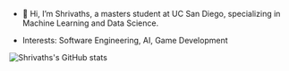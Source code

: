 - 👋 Hi, I’m Shrivaths, a masters student at UC San Diego, specializing in Machine Learning and Data Science.


- Interests: Software Engineering, AI, Game Development

![Shrivaths's GitHub stats](https://github-readme-stats.vercel.app/api?username=shrivaths16&show_icons=true&theme=radical)
